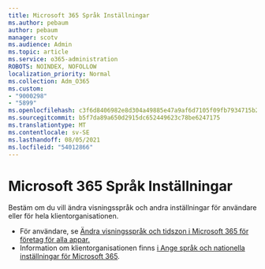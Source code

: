 ```yaml
---
title: Microsoft 365 Språk Inställningar
ms.author: pebaum
author: pebaum
manager: scotv
ms.audience: Admin
ms.topic: article
ms.service: o365-administration
ROBOTS: NOINDEX, NOFOLLOW
localization_priority: Normal
ms.collection: Adm_O365
ms.custom:
- "9000298"
- "5899"
ms.openlocfilehash: c3f6d8406982e8d304a49885e47a9af6d7105f09fb7934715b29777069d52726
ms.sourcegitcommit: b5f7da89a650d2915dc652449623c78be6247175
ms.translationtype: MT
ms.contentlocale: sv-SE
ms.lasthandoff: 08/05/2021
ms.locfileid: "54012866"
---
```

# <a name="microsoft-365-language-settings"></a>Microsoft 365 Språk Inställningar

Bestäm om du vill ändra visningsspråk och andra inställningar för användare eller för hela klientorganisationen.

- För användare, se [Ändra visningsspråk och tidszon i Microsoft 365 för företag för alla appar.](https://support.microsoft.com/office/6f238bff-5252-441e-b32b-655d5d85d15b)
- Information om klientorganisationen finns [i Ange språk och nationella inställningar för Microsoft 365](https://docs.microsoft.com/office365/troubleshoot/access-management/set-language-and-region).
